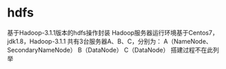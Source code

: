 # hdfs
基于Hadoop-3.1.1版本的hdfs操作封装
Hadoop服务器运行环境基于Centos7，jdk1.8，Hadoop-3.1.1
共有3台服务器A、B、C，分别为：
A（NameNode、SecondaryNameNode）
B（DataNode）
C（DataNode）
搭建过程不在此列举
